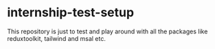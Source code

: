 # internship-test-setup
This repository is just to test and play around with all the packages like reduxtoolkit, tailwind and msal etc.
